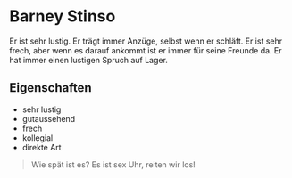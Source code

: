 # Barney Stinso
Er ist sehr lustig. Er trägt immer Anzüge,
selbst wenn er schläft. Er ist sehr frech, aber wenn
es darauf ankommt ist er immer für seine Freunde da.
Er hat immer einen lustigen Spruch auf Lager.
## Eigenschaften
* sehr lustig
* gutaussehend
* frech
* kollegial
* direkte Art


> Wie spät ist es? Es ist sex Uhr, reiten wir los!